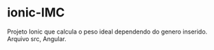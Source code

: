 # ionic-IMC
Projeto Ionic que calcula o peso ideal dependendo do genero inserido.
Arquivo src, Angular.
